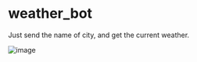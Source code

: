 # weather_bot
 Just send the name of city, and get the current weather.  
   
![image](https://user-images.githubusercontent.com/93093228/163989849-0eb6739c-4e3a-45f1-b21e-2c550865efc3.png)
